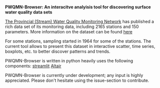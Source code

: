 **PWQMN-Browser: An interacitve analyisis tool for discovering surface water quality data sets**

[The Provincial (Stream) Water Quality Monitoring Network](https://www.ontario.ca/data/provincial-stream-water-quality-monitoring-network) has published a rich data set of its monitoring data, including 2165 stations and 150 parameters. More information on the dataset can be found [here](https://www.javacoeapp.lrc.gov.on.ca/geonetwork/srv/en/metadata.show?id=13826) 

For some stations, sampling started in 1964 for some of the stations. The current tool allows to present this dataset in interactive scatter, time series, boxplots, etc. to better discover patterns and trends. 

PWQMN-Browser is written in python heavily uses the following components:
[streamlit](https://streamlit.io/)
[Altair](https://altair-viz.github.io/)

PWQMN-Browser is currently under development; any input is highly appreciated. Please don't hesitate using the issue-section to contribute.